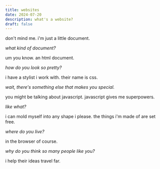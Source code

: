 ```yaml
---
title: websites
date: 2024-07-20
description: what's a website? 
draft: false
---
```


don't mind me. i'm just a little document.

*what kind of document?*

um you know. an html document.

*how do you look so pretty?*

i have a stylist i work with. their name is css.

*wait, there's something else that makes you special.*

you might be talking about javascript. javascript gives me superpowers.

*like what?*

i can mold myself into any shape i please. the things i'm made of are set free.

*where do you live?*

in the browser of course.

*why do you think so many people like you?*

i help their ideas travel far.
